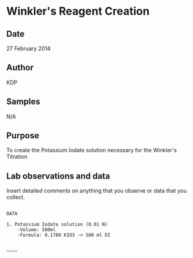 # Winkler's Reagent Creation

## Date

27 February 2014

## Author

KDP

## Samples

N/A

## Purpose

To create the Potassium Iodate solution necessary for the Winkler's Titration

## Lab observations and data

Insert detailed comments on anything that you observe or data that you collect.  

~~~~~

DATA 

1. Potassium Iodate solution (0.01 N)
	-Volume: 500ml
	-Formula: 0.1780 KIO3 -> 500 ml DI


~~~~

